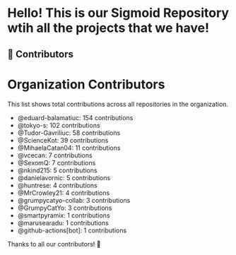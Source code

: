 # Hello! This is our Sigmoid Repository wtih all the projects that we have!

## 👥 Contributors

<!-- CONTRIBUTORS-START -->
# Organization Contributors
This list shows total contributions across all repositories in the organization.

- @eduard-balamatiuc: 154 contributions
- @tokyo-s: 102 contributions
- @Tudor-Gavriliuc: 58 contributions
- @ScienceKot: 39 contributions
- @MihaelaCatan04: 11 contributions
- @vcecan: 7 contributions
- @SexomQ: 7 contributions
- @nkind215: 5 contributions
- @danielavornic: 5 contributions
- @huntrese: 4 contributions
- @MrCrowley21: 4 contributions
- @grumpycatyo-collab: 3 contributions
- @GrumpyCatYo: 3 contributions
- @smartpyramix: 1 contributions
- @marusearadu: 1 contributions
- @github-actions[bot]: 1 contributions
<!-- CONTRIBUTORS-END -->

Thanks to all our contributors! 🙏

<table>
<tr>
</tr>
</table>

